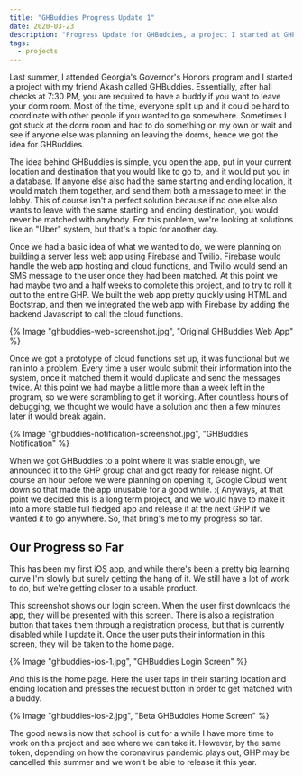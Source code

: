 ```yaml
---
title: "GHBuddies Progress Update 1"
date: 2020-03-23
description: "Progress Update for GHBuddies, a project I started at GHP last summer."
tags:
  - projects
---
```

Last summer, I attended Georgia's Governor's Honors program and I started a project with my friend Akash called GHBuddies. Essentially, after hall checks at 7:30 PM, you are required to have a buddy if you want to leave your dorm room. Most of the time, everyone split up and it could be hard to coordinate with other people if you wanted to go somewhere. Sometimes I got stuck at the dorm room and had to do something on my own or wait and see if anyone else was planning on leaving the dorms, hence we got the idea for GHBuddies.

The idea behind GHBuddies is simple, you open the app, put in your current location and destination that you would like to go to, and it would put you in a database. If anyone else also had the same starting and ending location, it would match them together, and send them both a message to meet in the lobby. This of course isn't a perfect solution because if no one else also wants to leave with the same starting and ending destination, you would never be matched with anybody. For this problem, we're looking at solutions like an "Uber" system, but that's a topic for another day.

Once we had a basic idea of what we wanted to do, we were planning on building a server less web app using Firebase and Twilio. Firebase would handle the web app hosting and cloud functions, and Twilio would send an SMS message to the user once they had been matched. At this point we had maybe two and a half weeks to complete this project, and to try to roll it out to the entire GHP. We built the web app pretty quickly using HTML and Bootstrap, and then we integrated the web app with Firebase by adding the backend Javascript to call the cloud functions.

{% Image "ghbuddies-web-screenshot.jpg", "Original GHBuddies Web App" %}

Once we got a prototype of cloud functions set up, it was functional but we ran into a problem. Every time a user would submit their information into the system, once it matched them it would duplicate and send the messages twice. At this point we had maybe a little more than a week left in the program, so we were scrambling to get it working. After countless hours of debugging, we thought we would have a solution and then a few minutes later it would break again.

{% Image "ghbuddies-notification-screenshot.jpg", "GHBuddies Notification" %}

When we got GHBuddies to a point where it was stable enough, we announced it to the GHP group chat and got ready for release night. Of course an hour before we were planning on opening it, Google Cloud went down so that made the app unusable for a good while. :( Anyways, at that point we decided this is a long term project, and we would have to make it into a more stable full fledged app and release it at the next GHP if we wanted it to go anywhere. So, that bring's me to my progress so far.

## Our Progress so Far

This has been my first iOS app, and while there's been a pretty big learning curve I'm slowly but surely getting the hang of it. We still have a lot of work to do, but we're getting closer to a usable product.

This screenshot shows our login screen. When the user first downloads the app, they will be presented with this screen. There is also a registration button that takes them through a registration process, but that is currently disabled while I update it. Once the user puts their information in this screen, they will be taken to the home page.

{% Image "ghbuddies-ios-1.jpg", "GHBuddies Login Screen" %}

And this is the home page. Here the user taps in their starting location and ending location and presses the request button in order to get matched with a buddy.

{% Image "ghbuddies-ios-2.jpg", "Beta GHBuddies Home Screen" %}

The good news is now that school is out for a while I have more time to work on this project and see where we can take it. However, by the same token, depending on how the coronavirus pandemic plays out, GHP may be cancelled this summer and we won't be able to release it this year.